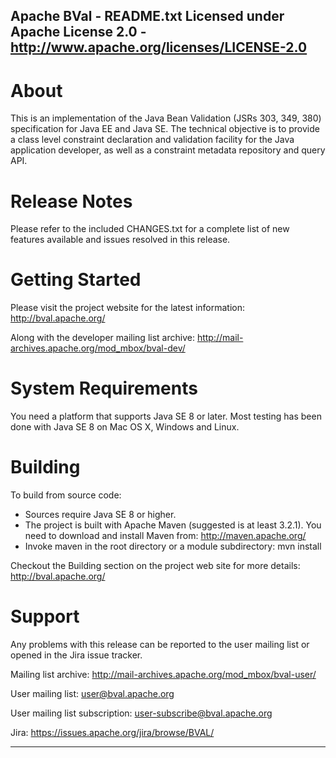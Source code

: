 Apache BVal - README.txt
Licensed under Apache License 2.0 - http://www.apache.org/licenses/LICENSE-2.0
--------------------------------------------------------------------------------

About
=====
This is an implementation of the Java Bean Validation (JSRs 303, 349, 380)
specification for Java EE and Java SE.
The technical objective is to provide a class level constraint declaration and
validation facility for the Java application developer, as well as a constraint
metadata repository and query API.


Release Notes
=============
Please refer to the included CHANGES.txt for a complete list of new features
available and issues resolved in this release.


Getting Started
===============
Please visit the project website for the latest information:
    http://bval.apache.org/

Along with the developer mailing list archive:
    http://mail-archives.apache.org/mod_mbox/bval-dev/


System Requirements
===================
You need a platform that supports Java SE 8 or later.
Most testing has been done with Java SE 8 on Mac OS X, Windows and Linux.


Building
==========================
To build from source code:
  - Sources require Java SE 8 or higher. 
  - The project is built with Apache Maven (suggested is at least 3.2.1).
    You need to download and install Maven from: http://maven.apache.org/
  - Invoke maven in the root directory or a module subdirectory:
      mvn install

Checkout the Building section on the project web site for more details:
    http://bval.apache.org/


Support
=======
Any problems with this release can be reported to the user mailing list or
opened in the Jira issue tracker.

  Mailing list archive:
    http://mail-archives.apache.org/mod_mbox/bval-user/

  User mailing list:
    user@bval.apache.org

  User mailing list subscription:
    user-subscribe@bval.apache.org

  Jira:
    https://issues.apache.org/jira/browse/BVAL/

--------------------------------------------------------------------------------

